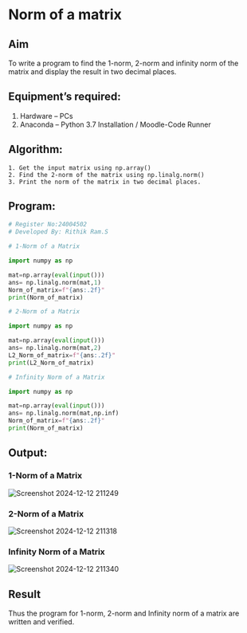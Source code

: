 # Norm of a matrix
## Aim
To write a program to find the 1-norm, 2-norm and infinity norm of the matrix and display the result in two decimal places.
## Equipment’s required:
1.	Hardware – PCs
2.	Anaconda – Python 3.7 Installation / Moodle-Code Runner
## Algorithm:
	1. Get the input matrix using np.array()   
    2. Find the 2-norm of the matrix using np.linalg.norm()
	3. Print the norm of the matrix in two decimal places.
## Program:
```Python
# Register No:24004502
# Developed By: Rithik Ram.S

# 1-Norm of a Matrix

import numpy as np

mat=np.array(eval(input()))
ans= np.linalg.norm(mat,1)
Norm_of_matrix=f"{ans:.2f}"
print(Norm_of_matrix)

# 2-Norm of a Matrix

import numpy as np

mat=np.array(eval(input()))
ans= np.linalg.norm(mat,2)
L2_Norm_of_matrix=f"{ans:.2f}"
print(L2_Norm_of_matrix)

# Infinity Norm of a Matrix

import numpy as np

mat=np.array(eval(input()))
ans= np.linalg.norm(mat,np.inf)
Norm_of_matrix=f"{ans:.2f}"
print(Norm_of_matrix)

```
## Output:
### 1-Norm of a Matrix
![Screenshot 2024-12-12 211249](https://github.com/user-attachments/assets/cab79306-e3fa-4e3e-b5f3-80245d82f7d1)


### 2-Norm of a Matrix
![Screenshot 2024-12-12 211318](https://github.com/user-attachments/assets/cfb21f4c-f4c5-4240-a3b5-411fedd27856)

### Infinity Norm of a Matrix
![Screenshot 2024-12-12 211340](https://github.com/user-attachments/assets/c474a3ac-7d3c-4393-8864-c170167455f2)


## Result
Thus the program for 1-norm, 2-norm and Infinity norm of a matrix are written and verified.
